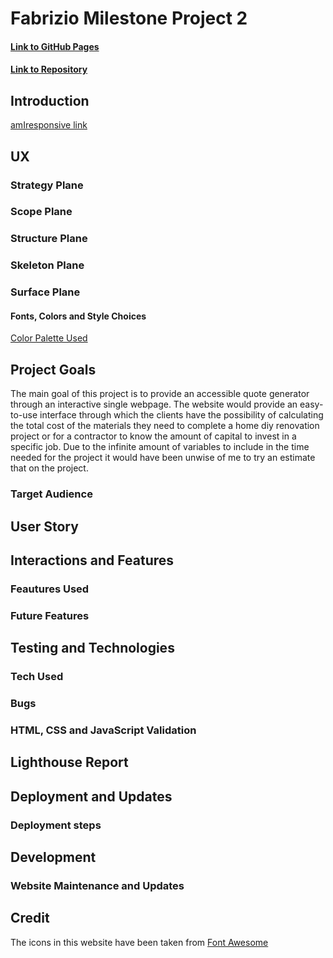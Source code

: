 # Fabrizio Milestone Project 2
#### [Link to GitHub Pages]()
#### [Link to Repository](https://github.com/DevFabrizio/Fabrizio-Project-Two)
## Introduction
[amIresponsive link]()
## UX
### Strategy Plane
### Scope Plane
### Structure Plane
### Skeleton Plane
### Surface Plane
#### Fonts, Colors and Style Choices
[Color Palette Used]()
## Project Goals
The main goal of this project is to provide an accessible quote generator through an interactive single webpage. The website would provide an easy-to-use interface through which the clients have the possibility of calculating the total cost of the materials they need to complete a home diy renovation project or for a contractor to know the amount of capital to invest in a specific job. Due to the infinite amount of variables to include in the time needed for the project it would have been unwise of me to try an estimate that on the project. 
### Target Audience

## User Story
## Interactions and Features
### Feautures Used
### Future Features
## Testing and Technologies
### Tech Used
### Bugs
### HTML, CSS and JavaScript Validation 
## Lighthouse Report
## Deployment and Updates
### Deployment steps
## Development
### Website Maintenance and Updates
## Credit
The icons in this website have been taken from [Font Awesome](https://fontawesome.com/)
